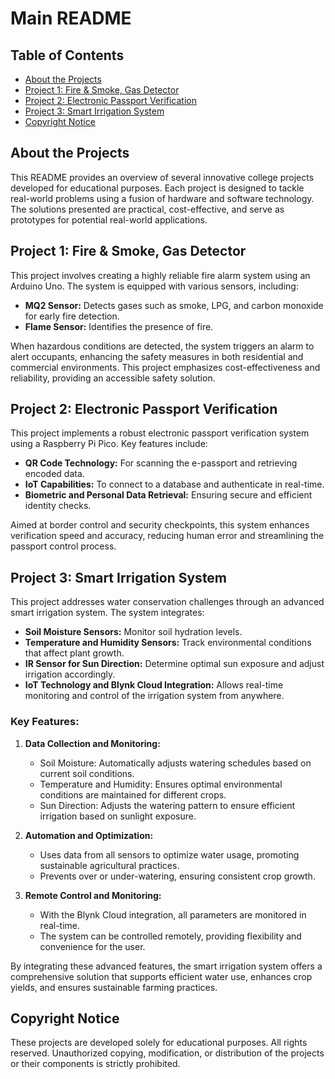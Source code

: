 # Main README

## Table of Contents

- [About the Projects](#about-the-projects)
- [Project 1: Fire & Smoke, Gas Detector](#project-1-fire--smoke-gas-detector)
- [Project 2: Electronic Passport Verification](#project-2-electronic-passport-verification)
- [Project 3: Smart Irrigation System](#project-3-smart-irrigation-system)
- [Copyright Notice](#copyright-notice)

## About the Projects

This README provides an overview of several innovative college projects developed for educational purposes. Each project is designed to tackle real-world problems using a fusion of hardware and software technology. The solutions presented are practical, cost-effective, and serve as prototypes for potential real-world applications.

## Project 1: Fire & Smoke, Gas Detector

This project involves creating a highly reliable fire alarm system using an Arduino Uno. The system is equipped with various sensors, including:
- **MQ2 Sensor:** Detects gases such as smoke, LPG, and carbon monoxide for early fire detection.
- **Flame Sensor:** Identifies the presence of fire.

When hazardous conditions are detected, the system triggers an alarm to alert occupants, enhancing the safety measures in both residential and commercial environments. This project emphasizes cost-effectiveness and reliability, providing an accessible safety solution.

## Project 2: Electronic Passport Verification

This project implements a robust electronic passport verification system using a Raspberry Pi Pico. Key features include:
- **QR Code Technology:** For scanning the e-passport and retrieving encoded data.
- **IoT Capabilities:** To connect to a database and authenticate in real-time.
- **Biometric and Personal Data Retrieval:** Ensuring secure and efficient identity checks.

Aimed at border control and security checkpoints, this system enhances verification speed and accuracy, reducing human error and streamlining the passport control process.

## Project 3: Smart Irrigation System

This project addresses water conservation challenges through an advanced smart irrigation system. The system integrates:

- **Soil Moisture Sensors:** Monitor soil hydration levels.
- **Temperature and Humidity Sensors:** Track environmental conditions that affect plant growth.
- **IR Sensor for Sun Direction:** Determine optimal sun exposure and adjust irrigation accordingly.
- **IoT Technology and Blynk Cloud Integration:** Allows real-time monitoring and control of the irrigation system from anywhere.

### Key Features:

1. **Data Collection and Monitoring:** 
    - Soil Moisture: Automatically adjusts watering schedules based on current soil conditions.
    - Temperature and Humidity: Ensures optimal environmental conditions are maintained for different crops.
    - Sun Direction: Adjusts the watering pattern to ensure efficient irrigation based on sunlight exposure.

2. **Automation and Optimization:**
    - Uses data from all sensors to optimize water usage, promoting sustainable agricultural practices.
    - Prevents over or under-watering, ensuring consistent crop growth.

3. **Remote Control and Monitoring:**
    - With the Blynk Cloud integration, all parameters are monitored in real-time.
    - The system can be controlled remotely, providing flexibility and convenience for the user.

By integrating these advanced features, the smart irrigation system offers a comprehensive solution that supports efficient water use, enhances crop yields, and ensures sustainable farming practices.

## Copyright Notice

These projects are developed solely for educational purposes. All rights reserved. Unauthorized copying, modification, or distribution of the projects or their components is strictly prohibited.
